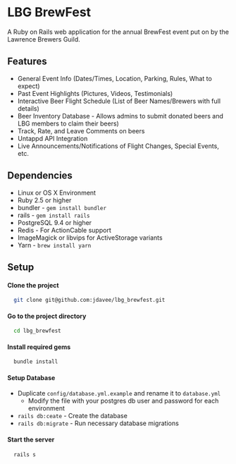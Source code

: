 
# LBG BrewFest

A Ruby on Rails web application for the annual BrewFest event put on by the Lawrence Brewers Guild.  


## Features

- General Event Info (Dates/Times, Location, Parking, Rules, What to expect)
- Past Event Highlights (Pictures, Videos, Testimonials)
- Interactive Beer Flight Schedule (List of Beer Names/Brewers with full details)
- Beer Inventory Database - Allows admins to submit donated beers and LBG members to claim their beers)
- Track, Rate, and Leave Comments on beers
- Untappd API Integration 
- Live Announcements/Notifications of Flight Changes, Special Events, etc.



## Dependencies

- Linux or OS X Environment
- Ruby 2.5 or higher
- bundler - `gem install bundler`
- rails - `gem install rails`
- PostgreSQL 9.4 or higher
- Redis - For ActionCable support
- ImageMagick or libvips for ActiveStorage variants
- Yarn - `brew install yarn`



## Setup

#### Clone the project

```bash
  git clone git@github.com:jdavee/lbg_brewfest.git
```

#### Go to the project directory

```bash
  cd lbg_brewfest
```

#### Install required gems
```bash
  bundle install
```

#### Setup Database
- Duplicate `config/database.yml.example` and rename it to `database.yml`
    - Modify the file with your postgres db user and password for each environment
- `rails db:ceate` - Create the database
- `rails db:migrate` - Run necessary database migrations

#### Start the server
```bash
  rails s
```